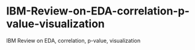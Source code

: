 # IBM-Review-on-EDA-correlation-p-value-visualization
IBM Review on EDA, correlation, p-value, visualization
